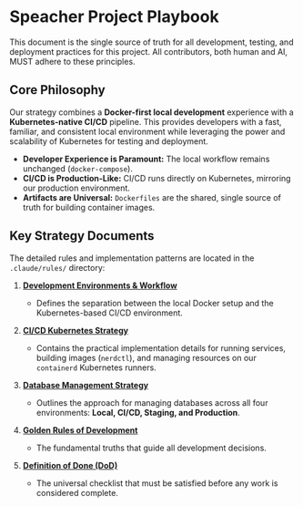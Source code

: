 # Speacher Project Playbook

This document is the single source of truth for all development, testing, and deployment practices for this project. All contributors, both human and AI, MUST adhere to these principles.

## Core Philosophy

Our strategy combines a **Docker-first local development** experience with a **Kubernetes-native CI/CD** pipeline. This provides developers with a fast, familiar, and consistent local environment while leveraging the power and scalability of Kubernetes for testing and deployment.

- **Developer Experience is Paramount:** The local workflow remains unchanged (`docker-compose`).
- **CI/CD is Production-Like:** CI/CD runs directly on Kubernetes, mirroring our production environment.
- **Artifacts are Universal:** `Dockerfiles` are the shared, single source of truth for building container images.

## Key Strategy Documents

The detailed rules and implementation patterns are located in the `.claude/rules/` directory:

1. **[Development Environments & Workflow](/.claude/rules/development-environments.md)**
    - Defines the separation between the local Docker setup and the Kubernetes-based CI/CD environment.

2. **[CI/CD Kubernetes Strategy](/.claude/rules/ci-cd-kubernetes-strategy.md)**
    - Contains the practical implementation details for running services, building images (`nerdctl`), and managing resources on our `containerd` Kubernetes runners.

3. **[Database Management Strategy](/.claude/rules/database-management-strategy.md)**
    - Outlines the approach for managing databases across all four environments: **Local, CI/CD, Staging, and Production**.

4. **[Golden Rules of Development](/.claude/rules/golden-rules.md)**
    - The fundamental truths that guide all development decisions.

5. **[Definition of Done (DoD)](/.claude/rules/definition-of-done.md)**
    - The universal checklist that must be satisfied before any work is considered complete.
